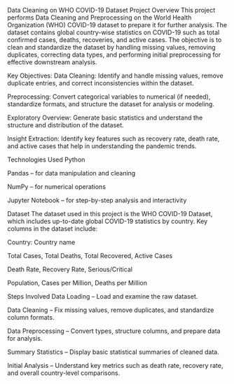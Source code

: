 Data Cleaning on WHO COVID-19 Dataset
Project Overview
This project performs Data Cleaning and Preprocessing on the World Health Organization (WHO) COVID-19 dataset to prepare it for further analysis. The dataset contains global country-wise statistics on COVID-19 such as total confirmed cases, deaths, recoveries, and active cases. The objective is to clean and standardize the dataset by handling missing values, removing duplicates, correcting data types, and performing initial preprocessing for effective downstream analysis.

Key Objectives:
Data Cleaning: Identify and handle missing values, remove duplicate entries, and correct inconsistencies within the dataset.

Preprocessing: Convert categorical variables to numerical (if needed), standardize formats, and structure the dataset for analysis or modeling.

Exploratory Overview: Generate basic statistics and understand the structure and distribution of the dataset.

Insight Extraction: Identify key features such as recovery rate, death rate, and active cases that help in understanding the pandemic trends.

Technologies Used
Python

Pandas – for data manipulation and cleaning

NumPy – for numerical operations

Jupyter Notebook – for step-by-step analysis and interactivity

Dataset
The dataset used in this project is the WHO COVID-19 Dataset, which includes up-to-date global COVID-19 statistics by country. Key columns in the dataset include:

Country: Country name

Total Cases, Total Deaths, Total Recovered, Active Cases

Death Rate, Recovery Rate, Serious/Critical

Population, Cases per Million, Deaths per Million

Steps Involved
Data Loading – Load and examine the raw dataset.

Data Cleaning – Fix missing values, remove duplicates, and standardize column formats.

Data Preprocessing – Convert types, structure columns, and prepare data for analysis.

Summary Statistics – Display basic statistical summaries of cleaned data.

Initial Analysis – Understand key metrics such as death rate, recovery rate, and overall country-level comparisons.

